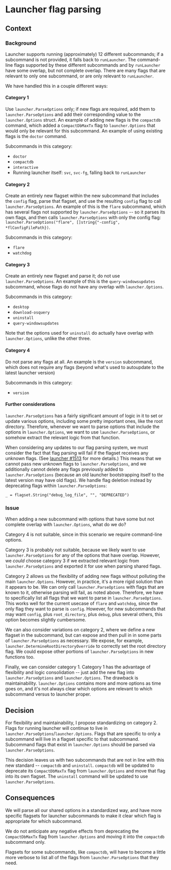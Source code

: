 # Launcher flag parsing

## Context

### Background

Launcher supports running (approximately) 12 different subcommands; if a subcommand is not provided, it falls back to `runLauncher`. The command-line flags supported by these different subcommands and by `runLauncher` have some overlap, but not complete overlap. There are many flags that are relevant to only one subcommand, or are only relevant to `runLauncher`.

We have handled this in a couple different ways:

#### Category 1

Use `launcher.ParseOptions` only; if new flags are required, add them to `launcher.ParseOptions` and add their corresponding value to the `launcher.Options` struct. An example of adding new flags is the `compactdb` command, which added a `CompactDbMaxTx` flag to `launcher.Options` that would only be relevant for this subcommand. An example of using existing flags is the `doctor` command.

Subcommands in this category:

* `doctor`
* `compactdb`
* `interactive`
* Running launcher itself: `svc`, `svc-fg`, falling back to `runLauncher`

#### Category 2

Create an entirely new flagset within the new subcommand that includes the `config` flag, parse that flagset, and use the resulting `config` flag to call `launcher.ParseOptions`. An example of this is the `flare` subcommand, which has several flags not supported by `launcher.ParseOptions` -- so it parses its own flags, and then calls `launcher.ParseOptions` with only the config flag: `launcher.ParseOptions("flare", []string{"-config", *flConfigFilePath})`.

Subcommands in this category:

* `flare`
* `watchdog`

#### Category 3

Create an entirely new flagset and parse it; do not use `launcher.ParseOptions`. An example of this is the `query-windowsupdates` subcommand, whose flags do not have any overlap with `launcher.Options`.

Subcommands in this category:

* `desktop`
* `download-osquery`
* `uninstall`
* `query-windowsupdates`

Note that the options used for `uninstall` do actually have overlap with `launcher.Options`, unlike the other three.

#### Category 4

Do not parse any flags at all. An example is the `version` subcommand, which does not require any flags (beyond what's used to autoupdate to the latest launcher version)

Subcommands in this category:

* `version`

#### Further considerations

`launcher.ParseOptions` has a fairly significant amount of logic in it to set or update various options, including some pretty important ones, like the root directory. Therefore, whenever we want to parse options that include the options in `launcher.Options`, we want to use `launcher.ParseOptions`, or somehow extract the relevant logic from that function.

When considering any updates to our flag parsing system, we must consider the fact that flag parsing will fail if the flagset receives any unknown flags. (See [launcher #1513](https://github.com/kolide/launcher/issues/1513) for more details.) This means that we cannot pass new unknown flags to `launcher.ParseOptions`, and we additionally cannot delete any flags previously added to `launcher.ParseOptions` (because an old launcher bootstrapping itself to the latest version may have old flags). We handle flag deletion instead by deprecating flags within `launcher.ParseOptions`:

```golang
_ = flagset.String("debug_log_file", "", "DEPRECATED")
```

### Issue

When adding a new subcommand with options that have some but not complete overlap with `launcher.Options`, what do we do?

Category 4 is not suitable, since in this scenario we require command-line options.

Category 3 is probably not suitable, because we likely want to use `launcher.ParseOptions` for any of the options that have overlap. However, we _could_ choose category 3 if we extracted relevant logic from `launcher.ParseOptions` and exported it for use when parsing shared flags.

Category 2 allows us the flexibility of adding new flags without polluting the main `launcher.Options`. However, in practice, it's a more rigid solution than it appears to be. We can only call `launcher.ParseOptions` with flags that are known to it, otherwise parsing will fail, as noted above. Therefore, we have to specifically list all flags that we want to parse in `launcher.ParseOptions`. This works well for the current usecase of `flare` and `watchdog`, since the only flag they want to parse is `config`. However, for new subcommands that may want `config`, plus `root_directory`, plus `debug`, plus several others, this option becomes slightly cumbersome.

We can also consider variations on category 2, where we define a new flagset in the subcommand, but can expose and then pull in in some parts of `launcher.ParseOptions` as necessary. We expose, for example, `launcher.DetermineRootDirectoryOverride` to correctly set the root directory flag. We could expose other portions of `launcher.ParseOptions` in new functions too.

Finally, we can consider category 1. Category 1 has the advantage of flexibility and logic consolidation -- just add the new flag into `launcher.ParseOptions` and `launcher.Options`. The drawback is maintainability. `launcher.Options` contains more and more options as time goes on, and it's not always clear which options are relevant to which subcommand versus to launcher proper.

## Decision

For flexibility and maintainability, I propose standardizing on category 2. Flags for running launcher will continue to live in `launcher.ParseOptions`/`launcher.Options`. Flags that are specific to only a subcommand will live in a flagset specific to that subcommand. Subcommand flags that exist in `launcher.Options` should be parsed via `launcher.ParseOptions`.

This decision leaves us with two subcommands that are not in line with this new standard -- `compactdb` and `uninstall`. `compactdb` will be updated to deprecate its `CompactDbMaxTx` flag from `launcher.Options` and move that flag into its own flagset. The `uninstall` command will be updated to use `launcher.ParseOptions`.

## Consequences

We will parse all our shared options in a standardized way, and have more specific flagsets for launcher subcommands to make it clear which flag is appropriate for which subcommand.

We do not anticipate any negative effects from deprecating the `CompactDbMaxTx` flag from `launcher.Options` and moving it into the `compactdb` subcommand only.

Flagsets for some subcommands, like `compactdb`, will have to become a little more verbose to list all of the flags from `launcher.ParseOptions` that they need.
